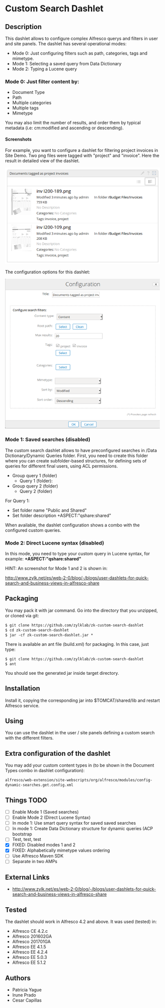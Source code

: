# Custom Search Dashlet

## Description
This dashlet allows to configure complex Alfresco querys and filters in user and site panels. The dashlet has several operational modes:
 - Mode 0: Just configuring filters such as path, categories, tags and mimetype. 
 - Mode 1: Selecting a saved query from Data Dictionary
 - Mode 2: Typing a Lucene query

### Mode 0: Just filter content by:
 - Document Type
 - Path
 - Multiple categories
 - Multiple tags
 - Mimetype

You may also limit the number of results, and order them by typical metadata (i.e: cm:modified and ascending or descending).

#### Screenshots 
For example, you want to configure a dashlet for filtering project invoices in Site Demo. Two png files were tagged with "project" and "invoice". Here the result in detailed view of the dashlet.

![Screenshot 1 - Dashlet view](screenshots/document-dashlet-view.png)

The configuration options for this dashlet:

![Screenshot 2 - Dashlet config](screenshots/document-dashlet-config.png)

### Mode 1: Saved searches (disabled)

The custom search dashlet allows to have preconfigured searches in /Data Dictionary/Dynamic Queries folder. First, you need to create this folder where you can create subfolder-based structures, for defining sets of queries for different final users, using ACL permissions.
 - Group query 1 (folder)
   - Query 1 (folder):
 - Group query 2 (folder)
   - Query 2 (folder)

For Query 1:
 - Set folder name "Public and Shared"
 - Set folder description +ASPECT:\"qshare:shared\"

When available, the dashlet configuration shows a combo with the configured custom queries.

### Mode 2: Direct Lucene syntax (disabled)

In this mode, you need to type your custom query in Lucene syntax, for example: **+ASPECT:\"qshare:shared\"**

HINT: An screenshot for Mode 1 and 2 is shown in:

http://www.zylk.net/es/web-2-0/blog/-/blogs/user-dashlets-for-quick-search-and-business-views-in-alfresco-share

## Packaging

You may pack it with jar command. Go into the directory that you unzipped, or cloned via git:

    $ git clone https://github.com/zylklab/zk-custom-search-dashlet
    $ cd zk-custom-search-dashlet
    $ jar -cf zk-custom-search-dashlet.jar *

There is available an ant file (build.xml) for packaging. In this case, just type:

    $ git clone https://github.com/zylklab/zk-custom-search-dashlet
    $ ant

You should see the generated jar inside target directory. 

## Installation

Install it, copying the corresponding jar into $TOMCAT/shared/lib and restart Alfresco service. 

## Using

You can use the dashlet in the user / site panels defining a custom search with the different filters.

## Extra configuration of the dashlet

You may add your custom content types in (to be shown in the Document Types combo in dashlet configuration):

	alfresco/web-extension/site-webscripts/org/alfresco/modules/config-dynamic-searches.get.config.xml

## Things TODO

- [ ] Enable Mode 1 (Saved searches)
- [ ] Enable Mode 2 (Direct Lucene Syntax)
- [ ] In mode 1: Use smart query syntax for saved saved searches
- [ ] In mode 1: Create Data Dictionary structure for dynamic queries (ACP bootstrap
- [ ] Test, test, test
- [x] FIXED: Disabled modes 1 and 2
- [x] FIXED: Alphabetically mimetype values ordering
- [ ] Use Alfresco Maven SDK 
- [ ] Separate in two AMPs

## External Links
 - http://www.zylk.net/es/web-2-0/blog/-/blogs/user-dashlets-for-quick-search-and-business-views-in-alfresco-share

## Tested

The dashlet should work in Alfresco 4.2 and above. It was used (tested) in:
 * Alfresco CE 4.2.c
 * Alfresco 201602GA
 * Alfresco 201701GA 
 * Alfresco EE 4.1.5
 * Alfresco EE 4.2.4
 * Alfresco EE 5.0.3
 * Alfresco EE 5.1.2

## Authors

- Patricia Yague
- Irune Prado
- Cesar Capillas
